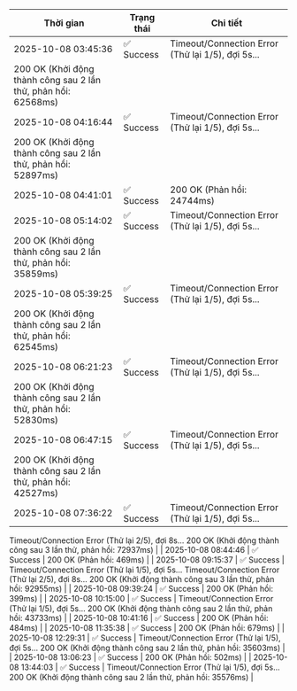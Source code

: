 | Thời gian | Trạng thái | Chi tiết |
|---|---|---|
| 2025-10-08 03:45:36 | ✅ Success | Timeout/Connection Error (Thử lại 1/5), đợi 5s...
200 OK (Khởi động thành công sau 2 lần thử, phản hồi: 62568ms) |
| 2025-10-08 04:16:44 | ✅ Success | Timeout/Connection Error (Thử lại 1/5), đợi 5s...
200 OK (Khởi động thành công sau 2 lần thử, phản hồi: 52897ms) |
| 2025-10-08 04:41:01 | ✅ Success | 200 OK (Phản hồi: 24744ms) |
| 2025-10-08 05:14:02 | ✅ Success | Timeout/Connection Error (Thử lại 1/5), đợi 5s...
200 OK (Khởi động thành công sau 2 lần thử, phản hồi: 35859ms) |
| 2025-10-08 05:39:25 | ✅ Success | Timeout/Connection Error (Thử lại 1/5), đợi 5s...
200 OK (Khởi động thành công sau 2 lần thử, phản hồi: 62545ms) |
| 2025-10-08 06:21:23 | ✅ Success | Timeout/Connection Error (Thử lại 1/5), đợi 5s...
200 OK (Khởi động thành công sau 2 lần thử, phản hồi: 52830ms) |
| 2025-10-08 06:47:15 | ✅ Success | Timeout/Connection Error (Thử lại 1/5), đợi 5s...
200 OK (Khởi động thành công sau 2 lần thử, phản hồi: 42527ms) |
| 2025-10-08 07:36:22 | ✅ Success | Timeout/Connection Error (Thử lại 1/5), đợi 5s...
Timeout/Connection Error (Thử lại 2/5), đợi 8s...
200 OK (Khởi động thành công sau 3 lần thử, phản hồi: 72937ms) |
| 2025-10-08 08:44:46 | ✅ Success | 200 OK (Phản hồi: 469ms) |
| 2025-10-08 09:15:37 | ✅ Success | Timeout/Connection Error (Thử lại 1/5), đợi 5s...
Timeout/Connection Error (Thử lại 2/5), đợi 8s...
200 OK (Khởi động thành công sau 3 lần thử, phản hồi: 92955ms) |
| 2025-10-08 09:39:24 | ✅ Success | 200 OK (Phản hồi: 399ms) |
| 2025-10-08 10:15:00 | ✅ Success | Timeout/Connection Error (Thử lại 1/5), đợi 5s...
200 OK (Khởi động thành công sau 2 lần thử, phản hồi: 43733ms) |
| 2025-10-08 10:41:16 | ✅ Success | 200 OK (Phản hồi: 484ms) |
| 2025-10-08 11:35:38 | ✅ Success | 200 OK (Phản hồi: 679ms) |
| 2025-10-08 12:29:31 | ✅ Success | Timeout/Connection Error (Thử lại 1/5), đợi 5s...
200 OK (Khởi động thành công sau 2 lần thử, phản hồi: 35603ms) |
| 2025-10-08 13:06:23 | ✅ Success | 200 OK (Phản hồi: 502ms) |
| 2025-10-08 13:44:03 | ✅ Success | Timeout/Connection Error (Thử lại 1/5), đợi 5s...
200 OK (Khởi động thành công sau 2 lần thử, phản hồi: 35576ms) |
